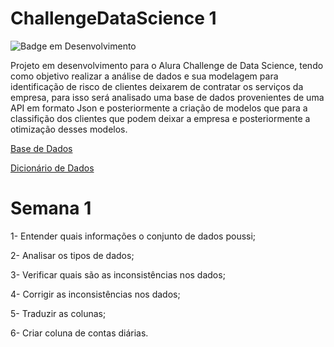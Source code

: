 # ChallengeDataScience 1
![Badge em Desenvolvimento](http://img.shields.io/static/v1?label=STATUS&message=EM%20DESENVOLVIMENTO&color=GREEN&style=for-the-badge)

Projeto em desenvolvimento para o Alura Challenge de Data Science, tendo como objetivo realizar a análise de dados e sua modelagem para identificação de risco de clientes deixarem de contratar os serviços da empresa, para isso será analisado uma base de dados provenientes de uma API em formato Json e posteriormente a criação de modelos que para a classifição dos clientes que podem deixar a empresa e posteriormente a otimização desses modelos.

[Base de Dados](https://raw.githubusercontent.com/sthemonica/alura-voz/main/Dados/Telco-Customer-Churn.json)

[Dicionário de Dados](https://github.com/sthemonica/alura-voz/blob/main/dicionario.md)

# Semana 1
1- Entender quais informações o conjunto de dados poussi;

2- Analisar os tipos de dados;

3- Verificar quais são as inconsistências nos dados;

4- Corrigir as inconsistências nos dados;

5- Traduzir as colunas;

6- Criar coluna de contas diárias.
